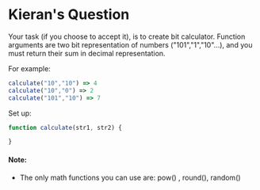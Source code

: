 # Kieran's Question

Your task (if you choose to accept it), is to create bit calculator. Function arguments are two bit representation of numbers ("101","1","10"...), and you must return their sum in decimal representation.

For example:
```js
calculate("10","10") => 4
calculate("10","0") => 2
calculate("101","10") => 7
```

Set up:
```js
function calculate(str1, str2) {

}
```

#### Note:
- The only math functions you can use are: pow() , round(), random()
